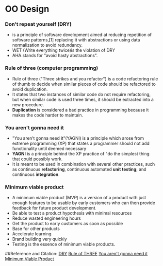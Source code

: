 # OO Design
### Don't repeat yourself (DRY)
- is a principle of software development aimed at reducing repetition of software patterns,[1] replacing it with abstractions or using data normalization to avoid redundancy.
- WET (Write everything twice)is the violation of DRY 
- AHA stands for "avoid hasty abstractions".

### Rule of three (computer programming)
- Rule of three ("Three strikes and you refactor") is a code refactoring rule of thumb to decide when similar pieces of code should be refactored to avoid duplication.
- It states that two instances of similar code do not require refactoring, but when similar code is used three times, it should be extracted into a new procedure.
- **Duplication** is considered a bad practice in programming because it makes the code harder to maintain.

### You aren't gonna need it
- "You aren't gonna need it"(YAGNI) is a principle which arose from extreme programming (XP) that states a programmer should not add functionality until deemed necessary
- **YAGNI** is a principle behind the XP practice of "do the simplest thing that could possibly work.
- It is meant to be used in combination with several other practices, such as continuous **refactoring**, continuous automated **unit testing**, and continuous **integration**.


### Minimum viable product
- A minimum viable product (MVP) is a version of a product with just enough features to be usable by early customers who can then provide feedback for future product development.
- Be able to test a product hypothesis with minimal resources
- Reduce wasted engineering hours
- Get the product to early customers as soon as possible
- Base for other products
- Accelerate learning
- Brand building very quickly
- Testing is the essence of minimum viable products.


##Reference and Citation:
[DRY](https://en.wikipedia.org/wiki/Don%27t_repeat_yourself)
[Rule of THREE](https://en.wikipedia.org/wiki/Rule_of_three_(computer_programming))
[You aren't gonna need it](https://en.wikipedia.org/wiki/You_aren%27t_gonna_need_it)
[Minimum Viable Product](https://en.wikipedia.org/wiki/Minimum_viable_product)
